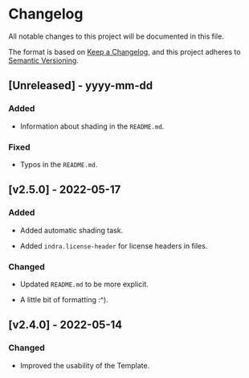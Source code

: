 # Changelog

All notable changes to this project will be documented in this file.

The format is based on [Keep a Changelog](http://keepachangelog.com/),
and this project adheres to [Semantic Versioning](http://semver.org/).

## [Unreleased] - yyyy-mm-dd

### Added

- Information about shading in the `README.md`.

### Fixed

- Typos in the `README.md`.

## [v2.5.0] - 2022-05-17

### Added

- Added automatic shading task.

- Added `indra.license-header` for license headers in files.

### Changed

- Updated `README.md` to be more explicit.

- A little bit of formatting :^).

## [v2.4.0] - 2022-05-14

### Changed

- Improved the usability of the Template.
